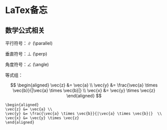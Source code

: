 # LaTex备忘

## 数学公式相关

平行符号：$\parallel$ (\parallel)

垂直符号：$\perp$ (\perp)

角度符号：$\angle$ (\angle)

等式组：

$$
\begin{aligned}
\vec{z} &= \vec{a} \\
\vec{y} &= \frac{\vec{a} \times \vec{b}}{|\vec{a} \times \vec{b}|}  \\
\vec{x} &= \vec{y} \times \vec{z}
\end{aligned}
$$

```
\begin{aligned}
\vec{z} &= \vec{a} \\
\vec{y} &= \frac{\vec{a} \times \vec{b}}{|\vec{a} \times \vec{b}|}  \\
\vec{x} &= \vec{y} \times \vec{z}
\end{aligned}
```